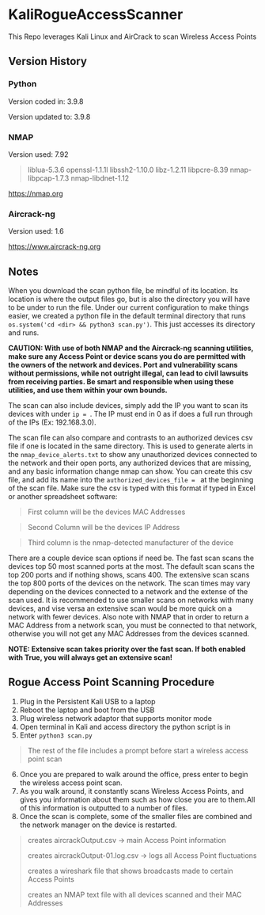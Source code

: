 # KaliRogueAccessScanner
This Repo leverages Kali Linux and AirCrack to scan Wireless Access Points

## Version History
### Python
Version coded in: 3.9.8

Version updated to: 3.9.8
### NMAP
Version used: 7.92
> liblua-5.3.6
> openssl-1.1.1l
> libssh2-1.10.0
> libz-1.2.11
> libpcre-8.39
> nmap-libpcap-1.7.3
> nmap-libdnet-1.12

https://nmap.org
### Aircrack-ng
Version used: 1.6

https://www.aircrack-ng.org

## Notes
When you download the scan python file, be mindful of its location. Its location is where the output files go, but is also the directory you will have to be under to run the file. Under our current configuration to make things easier, we created a python file in the default terminal directory that runs `os.system('cd <dir> && python3 scan.py')`. This just accesses its directory and runs.

**CAUTION: With use of both NMAP and the Aircrack-ng scanning utilities, make sure any Access Point or device scans you do are permitted with the owners of the network and devices. Port and vulnerability scans without permissions, while not outright illegal, can lead to civil lawsuits from receiving parties. Be smart and responsible when using these utilities, and use them within your own bounds.**

The scan can also include devices, simply add the IP you want to scan its devices with under `ip = `. The IP must end in 0 as if does a full run through of the IPs (Ex: 192.168.3.0).

The scan file can also compare and contrasts to an authorized devices csv file if one is located in the same directory. This is used to generate alerts in the `nmap_device_alerts.txt` to show any unauthorized devices connected to the network and their open ports, any authorized devices that are missing, and any basic information change nmap can show. You can create this csv file, and add its name into the `authorized_devices_file = ` at the beginning of the scan file. Make sure the csv is typed with this format if typed in Excel or another spreadsheet software:

> First column will be the devices MAC Addresses

> Second Column will be the devices IP Address

> Third column is the nmap-detected manufacturer of the device

There are a couple device scan options if need be. The fast scan scans the devices top 50 most scanned ports at the most. The default scan scans the top 200 ports and if nothing shows, scans 400. The extensive scan scans the top 800 ports of the devices on the network. The scan times may vary depending on the devices connected to a network and the extense of the scan used. It is recommended to use smaller scans on networks with many devices, and vise versa an extensive scan would be more quick on a network with fewer devices. Also note with NMAP that in order to return a MAC Address from a network scan, you must be connected to that network, otherwise you will not get any MAC Addresses from the devices scanned. 

**NOTE: Extensive scan takes priority over the fast scan. If both enabled with True, you will always get an extensive scan!**


## Rogue Access Point Scanning Procedure

1. Plug in the Persistent Kali USB to a laptop
2. Reboot the laptop and boot from the USB
3. Plug wireless network adaptor that supports monitor mode
4. Open terminal in Kali and access directory the python script is in
5. Enter `python3 scan.py`

> The rest of the file includes a prompt before start a wireless access point scan

6. Once you are prepared to walk around the office, press enter to begin the wireless access point scan.
7. As you walk around, it constantly scans Wireless Access Points, and gives you information about them such as how close you are to them.All of this information is outputted to a number of files.
8. Once the scan is complete, some of the smaller files are combined and the network manager on the device is restarted.
> creates aircrackOutput.csv -> main Access Point information
> 
> creates aircrackOutput-01.log.csv -> logs all Access Point fluctuations
> 
> creates a wireshark file that shows broadcasts made to certain Access Points
> 
> creates an NMAP text file with all devices scanned and their MAC Addresses

